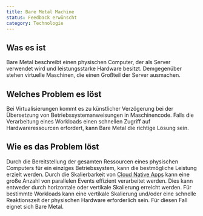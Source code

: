 ```yaml
---
title: Bare Metal Machine
status: Feedback erwünscht
category: Technologie
---
```


## Was es ist

Bare Metal beschreibt einen physischen Computer, der als Server verwendet wird und leistungsstarke Hardware besitzt.
Demgegenüber stehen virtuelle Maschinen, die einen Großteil der Server ausmachen. 

## Welches Problem es löst

Bei Virtualisierungen kommt es zu künstlicher Verzögerung bei der Übersetzung von Betriebssystemanweisungen in Maschinencode. 
Falls die Verarbeitung eines Workloads einen schnellen Zugriff auf Hardwareressourcen erfordert, kann Bare Metal die richtige Lösung sein.

## Wie es das Problem löst

Durch die Bereitstellung der gesamten Ressourcen eines physischen Computers für ein einziges Betriebssystem, kann die bestmögliche Leistung erzielt werden. 
Durch die Skalierbarkeit von [Cloud Native Apps](/cloud-native-apps/) kann eine große Anzahl von parallelen Events effizient verarbeitet werden. 
Dies kann entweder durch horizontale oder vertikale Skalierung erreicht werden. 
Für bestimmte Workloads kann eine vertikale Skalierung und/oder eine schnelle Reaktionszeit der physischen Hardware erforderlich sein. 
Für diesen Fall eignet sich Bare Metal. 
